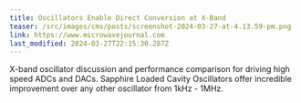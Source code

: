 ```yaml
---
title: Oscillators Enable Direct Conversion at X-Band
teaser: /src/images/cms/posts/screenshot-2024-03-27-at-4.13.59-pm.png
link: https://www.microwavejournal.com
last_modified: 2024-03-27T22:15:30.287Z
---
```

X-band oscillator discussion and performance comparison for driving high speed ADCs and DACs.  Sapphire Loaded Cavity Oscillators offer incredible improvement over any other oscillator from 1kHz - 1MHz.

